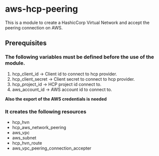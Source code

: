 # aws-hcp-peering

This is a module to create a HashicCorp Virtual Network and accept the peering connection on AWS.

## Prerequisites

### The following variables must be defined before the use of the module.

1. hcp_client_id -> Client id to connect to hcp provider.
2. hcp_client_secret -> Client secret to connect to hcp provider.
3. hcp_project_id -> HCP project id connect to.
4. aws_account_id -> AWS account id to connect to.

**Also the export of the AWS credentials is needed**

### It creates the following resources

-  hcp_hvn 
-  hcp_aws_network_peering 
-  aws_vpc 
-  aws_subnet 
-  hcp_hvn_route 
-  aws_vpc_peering_connection_accepter 